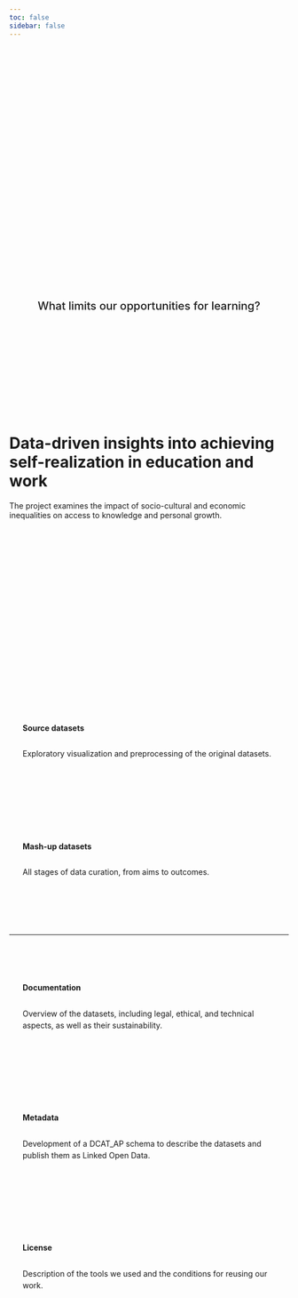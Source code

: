 ```yaml
---
toc: false
sidebar: false
---
```



<div class="hero">
  <h1>Knowledge For Knowledge’s Sake</h1>
  <h2>What limits our opportunities for learning?</h2>
</div>

# Data-driven insights into achieving self-realization in education and work

The project examines the impact of socio-cultural and economic inequalities on access to knowledge and personal growth.


<div class="grid-nav">
  <a class="card" href="datasets/index">
    <h2>Source datasets</h2>
    <p>Exploratory visualization and preprocessing of the original datasets.</p>
  </a>
  <a class="card" href="mashups/index">
    <h2>Mash-up datasets</h2>
    <p>All stages of data curation, from aims to outcomes.</p>
  </a>
  <hr>
  <a class="card" href="documentation">
    <h2>Documentation</h2>
    <p>Overview of the datasets, including legal, ethical, and technical aspects, as well as their sustainability.</p>
  </a>
  <a class="card" href="metadata/index">
    <h2>Metadata</h2>
    <p>Development of a DCAT_AP schema to describe the datasets and publish them as Linked Open Data.</p>
  </a>
  <a class="card" href="license">
    <h2>License</h2>
    <p>Description of the tools we used and the conditions for reusing our work.</p>
  </a>
</div>

<style>

nav {
  display: none !important;
}

.hero {
  display: flex;
  flex-direction: column;
  align-items: center;
  justify-content: center;
  font-family: var(--sans-serif);
  text-wrap: balance;
  text-align: center;
  padding-bottom: 10rem;
  box-sizing: border-box;
  height: calc(100vh - calc(var(--observablehq-header-height) + 1.5rem + 2rem));
}

.hero h1 {
  margin: 1rem 0;
  padding: 1rem 0;
  max-width: none;
  font-size: 14vw;
  font-weight: 900;
  line-height: 1;
  background: linear-gradient(30deg, var(--theme-foreground-focus), currentColor);
  -webkit-background-clip: text;
  -webkit-text-fill-color: transparent;
  background-clip: text;
}

.hero h2 {
  max-width: 34em;
  font-size: 20px;
  font-style: initial;
  font-weight: 500;
  line-height: 1.5;
  color: var(--theme-foreground-muted);
}

@media (min-width: 640px) {
  .hero h1 {
    font-size: 90px;
  }
}

.grid-nav {
  margin: 20rem auto 5rem;
  grid-auto-rows: auto;
  gap: 40px;
  display: grid;
}

@container (min-width: 900px) {
  .grid-nav {
    gap: 70px;
    max-width: 800px;
  }
}

@container (min-width: 720px) {
  .grid-nav {
    grid-template-columns: repeat(6, 1fr);
    grid-template-rows: 1fr auto 1fr;
  }

  .grid-nav hr {
    grid-column: 1 / 7;
  }

  .grid-nav a:nth-child(1) {
    grid-column: 2 / 4;
  }

  .grid-nav a:nth-child(2) {
    grid-column: 4 / 6;
  }

  .grid-nav a:nth-child(4) {
    grid-column: 1 / 3;
  }

  .grid-nav a:nth-child(5) {
    grid-column: 3 / 5;
  }

  .grid-nav a:nth-child(6) {
    grid-column: 5 / 7;
  }
}


.grid-nav hr {
  padding: 0;
  margin: 0;
}

.grid-nav a {
  display: flex;
  flex-direction: column;
  border: 1px solid var(--theme-foreground-fainter);
  border-radius: 8px;
  padding: 1.5rem 1.5rem 3rem;
  line-height: 1rem;
  text-decoration: none !important;
  align-items: start;
  margin: 0;
}

.grid-nav a h2 {
  font: 24px/1.5 var(--serif);
  font-weight: 700;
  line-height: 1.5;
}

.grid-nav a {
  font: 17px/1.5 var(--serif);
  color: var(--theme-foreground);
  line-height: 1.5;
}

.grid-nav a:hover {
  border-color: var(--theme-foreground-focus);
  text-decoration: none;
}

.grid-nav a:hover h2 {
  color: var(--theme-foreground-focus);
}

</style>
